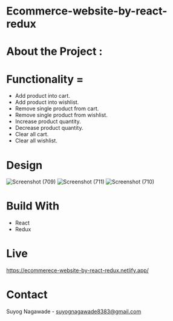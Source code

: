 # Ecommerce-website-by-react-redux
# About the Project :
# Functionality =
- Add product into cart.
- Add product into wishlist.
- Remove single product from cart.
- Remove single product from wishlist.
- Increase product quantity.
- Decrease product quantity.
- Clear all cart.
- Clear all wishlist.
# Design
![Screenshot (709)](https://user-images.githubusercontent.com/92072200/218084397-a328b020-0b8d-4f89-8b7b-a07fe7b786e0.png)
![Screenshot (711)](https://user-images.githubusercontent.com/92072200/218084359-0cb3d694-d437-45e0-bf18-fff1e3a591db.png)
![Screenshot (710)](https://user-images.githubusercontent.com/92072200/218084376-3fc62bee-6d4e-4818-9cf5-1732210007b7.png)
# Build With
- React
- Redux
# Live
https://ecommerece-website-by-react-redux.netlify.app/
# Contact
Suyog Nagawade -
suyognagawade8383@gmail.com

